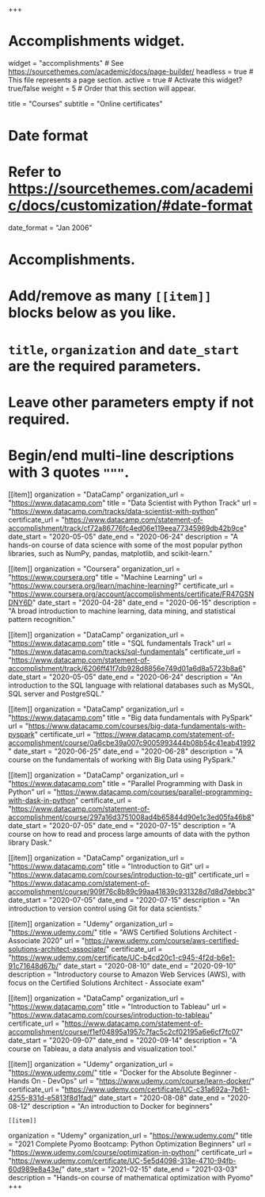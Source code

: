 +++
# Accomplishments widget.
widget = "accomplishments"  # See https://sourcethemes.com/academic/docs/page-builder/
headless = true  # This file represents a page section.
active = true  # Activate this widget? true/false
weight = 5  # Order that this section will appear.

title = "Courses"
subtitle = "Online certificates"

# Date format
#   Refer to https://sourcethemes.com/academic/docs/customization/#date-format
date_format = "Jan 2006"

# Accomplishments.
#   Add/remove as many `[[item]]` blocks below as you like.
#   `title`, `organization` and `date_start` are the required parameters.
#   Leave other parameters empty if not required.
#   Begin/end multi-line descriptions with 3 quotes `"""`.


[[item]]
  organization = "DataCamp"
  organization_url = "https://www.datacamp.com"
  title = "Data Scientist with Python Track"
  url = "https://www.datacamp.com/tracks/data-scientist-with-python"
  certificate_url = "https://www.datacamp.com/statement-of-accomplishment/track/cf72a86776fc4ed06e119eea77345969db42b9ce"
  date_start = "2020-05-05"
  date_end = "2020-06-24"
  description = "A hands-on course of data science with some of the most popular python libraries, such as NumPy, pandas, matplotlib, and scikit-learn."

[[item]]
  organization = "Coursera"
  organization_url = "https://www.coursera.org"
  title = "Machine Learning"
  url = "https://www.coursera.org/learn/machine-learning?"
  certificate_url = "https://www.coursera.org/account/accomplishments/certificate/FR47GSNDNY6D"
  date_start = "2020-04-28"
  date_end = "2020-06-15"
  description = "A broad introduction to machine learning, data mining, and statistical pattern recognition."

[[item]]
  organization = "DataCamp"
  organization_url = "https://www.datacamp.com"
  title = "SQL fundamentals Track"
  url = "https://www.datacamp.com/tracks/sql-fundamentals"
  certificate_url = "https://www.datacamp.com/statement-of-accomplishment/track/6206ff41f7db928d8856e749d01a6d8a5723b8a6"
  date_start = "2020-05-05"
  date_end = "2020-06-24"
  description = "An introduction to the SQL language with relational databases such as MySQL, SQL server and PostgreSQL."

[[item]]
  organization = "DataCamp"
  organization_url = "https://www.datacamp.com"
  title = "Big data fundamentals with PySpark"
  url = "https://www.datacamp.com/courses/big-data-fundamentals-with-pyspark"
  certificate_url = "https://www.datacamp.com/statement-of-accomplishment/course/0a6cbe39a007c9005993444b08b54c41eab41992"
  date_start = "2020-06-25"
  date_end = "2020-06-28"
  description = "A course on the fundamentals of working with Big Data using PySpark."

[[item]]
  organization = "DataCamp"
  organization_url = "https://www.datacamp.com"
  title = "Parallel Programming with Dask in Python"
  url = "https://www.datacamp.com/courses/parallel-programming-with-dask-in-python"
  certificate_url = "https://www.datacamp.com/statement-of-accomplishment/course/297a16d3751008ad4b65844d90e1c3ed05fa46b8"
  date_start = "2020-07-05"
  date_end = "2020-07-15"
  description = "A course on how to read and process large amounts of data with the python library Dask."  

[[item]]
  organization = "DataCamp"
  organization_url = "https://www.datacamp.com"
  title = "Introduction to Git"
  url = "https://www.datacamp.com/courses/introduction-to-git"
  certificate_url = "https://www.datacamp.com/statement-of-accomplishment/course/909f76c8b89c99aa41839c931328d7d8d7debbc3"
  date_start = "2020-07-05"
  date_end = "2020-07-15"
  description = "An introduction to version control using Git for data scientists."

[[item]]
  organization = "Udemy"
  organization_url = "https://www.udemy.com/"
  title = "AWS Certified Solutions Architect - Associate 2020"
  url = "https://www.udemy.com/course/aws-certified-solutions-architect-associate/"
  certificate_url = "https://www.udemy.com/certificate/UC-b4cd20c1-c945-4f2d-b6e1-91c71648d67b/"
  date_start = "2020-08-10"
  date_end = "2020-09-10"
  description = "Introductory course to Amazon Web Services (AWS), with focus on the Certified Solutions Architect - Associate exam"

[[item]]
  organization = "DataCamp"
  organization_url = "https://www.datacamp.com"
  title = "Introduction to Tableau"
  url = "https://www.datacamp.com/courses/introduction-to-tableau"
  certificate_url = "https://www.datacamp.com/statement-of-accomplishment/course/f1ef04895a1957c7fac5c2cf02195a6e6cf7fc07"
  date_start = "2020-09-07"
  date_end = "2020-09-14"
  description = "A course on Tableau, a data analysis and visualization tool."

[[item]]
  organization = "Udemy"
  organization_url = "https://www.udemy.com/"
  title = "Docker for the Absolute Beginner - Hands On - DevOps"
  url = "https://www.udemy.com/course/learn-docker/"
  certificate_url = "https://www.udemy.com/certificate/UC-c31a692a-7b61-4255-831d-e5813f8d1fad/"
  date_start = "2020-08-08"
  date_end = "2020-08-12"
  description = "An introduction to Docker for beginners"

    [[item]]
  organization = "Udemy"
  organization_url = "https://www.udemy.com/"
  title = "2021 Complete Pyomo Bootcamp: Python Optimization Beginners"
  url = "https://www.udemy.com/course/optimization-in-python/"
  certificate_url = "https://www.udemy.com/certificate/UC-5e5d4098-313e-4710-94fb-60d989e8a43e/"
  date_start = "2021-02-15"
  date_end = "2021-03-03"
  description = "Hands-on course of mathematical optimization with Pyomo"
+++
